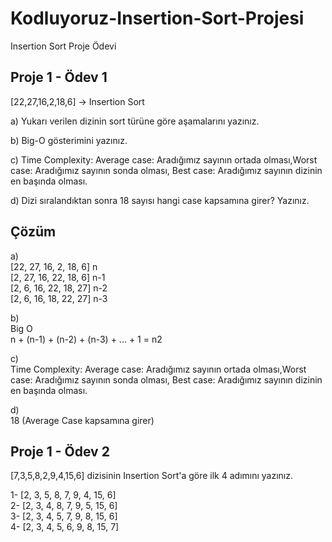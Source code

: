 # Kodluyoruz-Insertion-Sort-Projesi
Insertion Sort Proje Ödevi
 
 ## Proje 1 - Ödev 1  
 
[22,27,16,2,18,6] -> Insertion Sort

a) Yukarı verilen dizinin sort türüne göre aşamalarını yazınız.  

b) Big-O gösterimini yazınız.  

c) Time Complexity: Average case: Aradığımız sayının ortada olması,Worst case: Aradığımız sayının sonda olması, Best case: Aradığımız sayının dizinin en başında olması.  

d) Dizi sıralandıktan sonra 18 sayısı hangi case kapsamına girer? Yazınız.  

## Çözüm

a)  
   [22, 27, 16, 2, 18, 6] n  
   [2, 27, 16, 22, 18, 6] n-1  
   [2, 6, 16, 22, 18, 27] n-2  
   [2, 6, 16, 18, 22, 27] n-3  
   
b)   
   Big O   
   n + (n-1) + (n-2) + (n-3) + ... + 1 = n2  

c)  
Time Complexity: Average case: Aradığımız sayının ortada olması,Worst case: Aradığımız sayının sonda olması, Best case: Aradığımız sayının dizinin en başında olması.

d)  
18 (Average Case kapsamına girer)  
   



## Proje 1 - Ödev 2  

[7,3,5,8,2,9,4,15,6] dizisinin Insertion Sort'a göre ilk 4 adımını yazınız.  

1- [2, 3, 5, 8, 7, 9, 4, 15, 6]  
2- [2, 3, 4, 8, 7, 9, 5, 15, 6]  
3- [2, 3, 4, 5, 7, 9, 8, 15, 6]  
4- [2, 3, 4, 5, 6, 9, 8, 15, 7]






